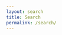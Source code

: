 ```yaml
---
layout: search
title: Search
permalink: /search/
---
```

<div id="home-search" class="home">
<script>
  (function() {
    var cx = '008364522872177623436:ir0q3cbbosm';
    var gcse = document.createElement('script');
    gcse.type = 'text/javascript';
    gcse.async = true;
    gcse.src = 'https://cse.google.com/cse.js?cx=' + cx;
    var s = document.getElementsByTagName('script')[0];
    s.parentNode.insertBefore(gcse, s);
  })();
</script>
<gcse:search></gcse:search>
</div>
